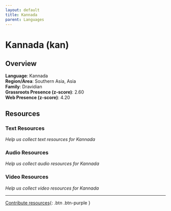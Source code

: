 ```yaml
---
layout: default
title: Kannada
parent: Languages
---
```


# Kannada (kan)

## Overview

**Language**: Kannada  
**Region/Area**: Southern Asia, Asia  
**Family**: Dravidian  
**Grassroots Presence (z-score)**: 2.60  
**Web Presence (z-score)**: 4.20  

## Resources

### Text Resources
*Help us collect text resources for Kannada*

### Audio Resources
*Help us collect audio resources for Kannada*

### Video Resources
*Help us collect video resources for Kannada*

---

[Contribute resources](https://forms.office.com/e/1SfLJx3u1r){: .btn .btn-purple }
